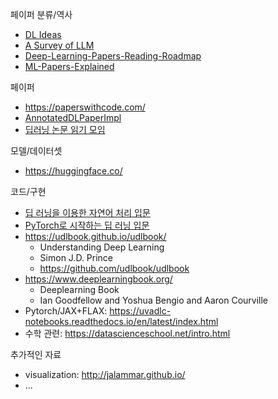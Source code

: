 페이퍼 분류/역사
- [DL Ideas](https://dennybritz.com/posts/deep-learning-ideas-that-stood-the-test-of-time/)
- [A Survey of LLM](https://arxiv.org/abs/2303.18223)
- [Deep-Learning-Papers-Reading-Roadmap](https://github.com/floodsung/Deep-Learning-Papers-Reading-Roadmap)
- [ML-Papers-Explained](https://github.com/dair-ai/ML-Papers-Explained)

페이퍼
- https://paperswithcode.com/
- [AnnotatedDLPaperImpl](https://github.com/labmlai/annotated_deep_learning_paper_implementations)
- [딥러닝 논문 읽기 모임](https://cobslab.com/blog/)

모델/데이터셋
- https://huggingface.co/

코드/구현
- [딥 러닝을 이용한 자연어 처리 입문](https://wikidocs.net/book/2155)
- [PyTorch로 시작하는 딥 러닝 입문](https://wikidocs.net/book/2788)
- https://udlbook.github.io/udlbook/
    - Understanding Deep Learning
    - Simon J.D. Prince
    - https://github.com/udlbook/udlbook
- https://www.deeplearningbook.org/
    - Deeplearning Book
    - Ian Goodfellow and Yoshua Bengio and Aaron Courville
- Pytorch/JAX+FLAX: https://uvadlc-notebooks.readthedocs.io/en/latest/index.html
- 수학 관련: https://datascienceschool.net/intro.html

추가적인 자료
- visualization: http://jalammar.github.io/
- ...
